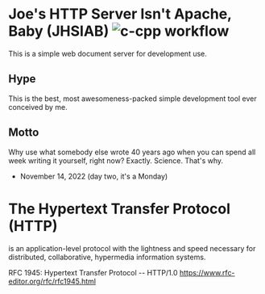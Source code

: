 # Joe's HTTP Server Isn't Apache, Baby (JHSIAB) ![c-cpp workflow](https://github.com/jwinett/joes-httpd/actions/workflows/c-cpp.yml/badge.svg)
This is a simple web document server for development use.
## Hype
This is the best, most awesomeness-packed simple development tool ever conceived by me.   
## Motto
Why use what somebody else wrote 40 years ago when you can spend all week writing it yourself, right now?  Exactly.  Science.  That's why.

- November 14, 2022 (day two, it's a Monday)

# The Hypertext Transfer Protocol (HTTP) 
is an application-level protocol with the lightness and speed necessary for distributed, collaborative, hypermedia information systems.

RFC 1945: Hypertext Transfer Protocol -- HTTP/1.0 
https://www.rfc-editor.org/rfc/rfc1945.html

